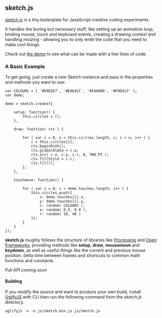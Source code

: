 
## sketch.js

[sketch.js](https://github.com/soulwire/sketch.js) is a tiny boilerplate for JavaScript creative coding experiments.

It handles the boring but necessary stuff, like setting up an animation loop, binding mouse, touch and keyboard events, creating a drawing context and handling resizing - allowing you to only write the code that you need to make cool things.

Check out [the demo](http://soulwire.github.com/sketch.js/) to see what can be made with a few lines of code.

### A Basic Example

To get going, just create a new Sketch instance and pass in the properties and methods you want to use:

	var COLOURS = [ '#69D2E7', '#E0E4CC', '#FA6900', '#F9D423' ];
	var demo;

	demo = sketch.create({

		setup: function() {
			this.circles = [];
		},

		draw: function( ctx ) {

			for ( var i = 0, n = this.circles.length, c; i < n; i++ ) {
				c = this.circles[i];
				ctx.beginPath();
				ctx.globalAlpha = c.a;
				ctx.arc( c.x, c.y, c.r, 0, TWO_PI );
				ctx.fillStyle = c.c;
				ctx.fill();
			};
		},

		touchmove: function() {

			for ( var i = 0; i < demo.touches.length; i++ ) {
				this.circles.push({
					x: demo.touches[i].x,
					y: demo.touches[i].y,
					c: random( COLOURS ),
					a: random( 0.5, 0.8 ),
					r: random( 10, 40 )
				});
			}
		}
	});

__sketch.js__ roughly follows the structure of libraries like [Processing](http://processing.org/) and [Open Frameworks](http://www.openframeworks.cc/), providing methods like __setup__, __draw__, __mousemove__ and __keydown__, as well as useful things like the current and previous mouse position, delta time between frames and shortcuts to common math functions and constants.

_Full API coming soon_

#### Building

If you modify the source and want to produce your own build, install [UglifyJS](https://github.com/mishoo/UglifyJS) with CLI then run the following command from the _sketch.js_ directory.

	uglifyjs -v -o js/sketch.min.js js/sketch.js